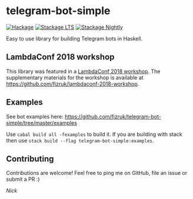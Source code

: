 # telegram-bot-simple

[![Hackage](https://img.shields.io/hackage/v/telegram-bot-simple.svg)](http://hackage.haskell.org/package/telegram-bot-simple)
[![Stackage LTS](http://stackage.org/package/telegram-bot-simple/badge/lts)](http://stackage.org/lts/package/telegram-bot-simple)
[![Stackage Nightly](http://stackage.org/package/telegram-bot-simple/badge/nightly)](http://stackage.org/nightly/package/telegram-bot-simple)

Easy to use library for building Telegram bots in Haskell.

## LambdaConf 2018 workshop

This library was featured in a [LambdaConf 2018 workshop](https://lambdaconf2018.dryfta.com/en/program-schedule/program/32/building-a-telegram-bot-in-haskell).
The supplementary materials for the workshop is available at https://github.com/fizruk/lambdaconf-2018-workshop.

## Examples

See bot examples here: https://github.com/fizruk/telegram-bot-simple/tree/master/examples

Use `cabal build all -fexamples` to build it.
If you are building with stack then use `stack build --flag telegram-bot-simple:examples`.

## Contributing

Contributions are welcome!
Feel free to ping me on GitHub, file an issue or submit a PR :)

_Nick_

